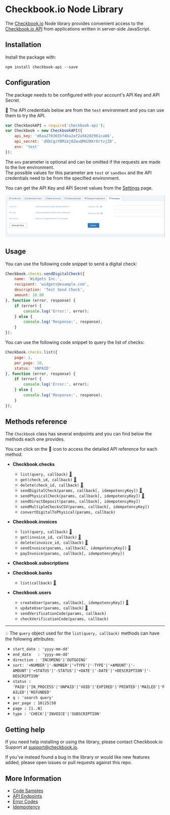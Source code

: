 # Checkbook.io Node Library

The [Checkbook.io](https://checkbook.io/) Node library provides convenient access to the [Checkbook.io API](https://checkbook.io/docs/api) from
applications written in server-side JavaScript.

## Installation

Install the package with:

    npm install checkbook-api --save
    
## Configuration

The package needs to be configured with your account's API Key and API Secret.

:key: The API credentials below are from the ```test``` environment and you can use them to try the API.

``` js
var CheckbookAPI = require('checkbook-api');
var Checkbook = new CheckbookAPI({
	api_key: 'd6aa2703655f4ba2af2a56202961ca86',
	api_secret: 'dXbCgzYBMibj8ZwuQMd2NXr6rtvjZ8',
	env: 'test'
});
```
    
The ```env``` parameter is optional and can be omitted if the requests are made to the live environment.  
The possible values for this parameter are ```test``` or ```sandbox``` and the API credentials need to be from the specified environment.
    
You can get the API Key and API Secret values from the [Settings](https://checkbook.io/account/settings) page.

![API Key and API Secret](docs/API_Keys.png)

## Usage

You can use the following code snippet to send a digital check:

``` js
Checkbook.checks.sendDigitalCheck({
    name: 'Widgets Inc.',
    recipient: 'widgets@example.com',
    description: 'Test Send Check',
    amount: 10.00
}, function (error, response) {
    if (error) {
        console.log('Error:', error);
    } else {
        console.log('Response:', response);
    }
});
```

You can use the following code snippet to query the list of checks:

``` js
Checkbook.checks.list({
    page: 1,
    per_page: 10,
    status: 'UNPAID'
}, function (error, response) {
    if (error) {
        console.log('Error:', error);
    } else {
        console.log('Response:', response);
    }
});
```

## Methods reference

The ```Checkbook``` class has several endpoints and you can find below the methods each one provides.  

You can click on the :book: icon to access the detailed API reference for each method. 

 * __Checkbook.checks__
 	* ```list(query, callback)``` [:book:](https://checkbook.io/docs/api#get--v3-check)
 	* ```get(check_id, callback)``` [:book:](https://checkbook.io/docs/api#get--v3-check-(check_id))
 	* ```delete(check_id, callback)``` [:book:](https://checkbook.io/docs/api#delete--v3-check-(check_id))
 	* ```sendDigitalCheck(params, callback[, idempotencyKey])``` [:book:](https://checkbook.io/docs/api#post--v3-check-digital)
 	* ```sendPhysicalCheck(params, callback[, idempotencyKey])``` [:book:](https://checkbook.io/docs/api#post--v3-check-physical)
 	* ```sendDirectDeposit(params, callback[, idempotencyKey])```
 	* ```sendMultipleChecksCSV(params, callback[, idempotencyKey])```
 	* ```convertDigitalToPhysical(params, callback)```
 	
 * __Checkbook.invoices__
 	* ```list(query, callback)``` [:book:](https://checkbook.io/docs/api#get--v3-invoice)
 	* ```get(invoice_id, callback)``` [:book:](https://checkbook.io/docs/api#get--v3-invoice-(invoice_id))
	* ```delete(invoice_id, callback)``` [:book:](https://checkbook.io/docs/api#delete--v3-invoice-(invoice_id))
	* ```sendInvoice(params, callback[, idempotencyKey])``` [:book:](https://checkbook.io/docs/api#post--v3-invoice)
	* ```payInvoice(params, callback[, idempotencyKey])```
 	
 * __Checkbook.subscriptions__
 
 * __Checkbook.banks__
 	* ```list(callback)``` [:book:](https://checkbook.io/docs/api#get--v3-bank)
 	
 * __Checkbook.users__
 	* ```createUser(params, callback[, idempotencyKey])``` [:book:](https://checkbook.io/docs/api#post--v3-user)
 	* ```updateUser(params, callback)``` [:book:](https://checkbook.io/docs/api#put--v3-user)
 	* ```sendVerificationCode(params, callback)```
 	* ```checkVerificationCode(params, callback)```
 
---

:bulb: The ```query``` object used for the ```list(query, callback)``` methods can have the following attributes:  
  * ```start_date : 'yyyy-mm-dd'```  
  * ```end_date   : 'yyyy-mm-dd'```  
  * ```direction : 'INCOMING'|'OUTGOING'```  
  * ```sort: '+NUMBER'|'-NUMBER'|'+TYPE'|'-TYPE'|'+AMOUNT'|'-AMOUNT'|'+STATUS'|'-STATUS'|'+DATE'|'-DATE'|'+DESCRIPTION'|'-DESCRIPTION'```  
  * ```status : 'PAID'|'IN_PROCESS'|'UNPAID'|'VOID'|'EXPIRED'|'PRINTED'|'MAILED'|'FAILED'|'REFUNDED'```  
  * ```q : 'search query'```  
  * ```per_page : 10|25|50```    
  * ```page : [1..N]```  
  * ```type : 'CHECK'|'INVOICE'|'SUBSCRIPTION'```  
 
## Getting help

If you need help installing or using the library, please contact Checkbook.io Support at support@checkbook.io.  

If you've instead found a bug in the library or would like new features added, please open issues or pull requests against this repo.

## More Information

 * [Code Samples](examples)
 * [API Endpoints](https://checkbook.io/docs/api#document-api_endpoints)
 * [Error Codes](https://checkbook.io/docs/api#document-error_codes)
 * [Idempotency](https://checkbook.io/docs/api#document-idempotent_requests)
    
    
